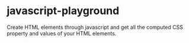 # javascript-playground
Create HTML elements through javascript and get all the computed CSS property and values of your HTML elements. 
